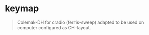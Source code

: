 # keymap
> Colemak-DH for cradio (ferris-sweep) adapted to be used on computer configured as CH-layout.
